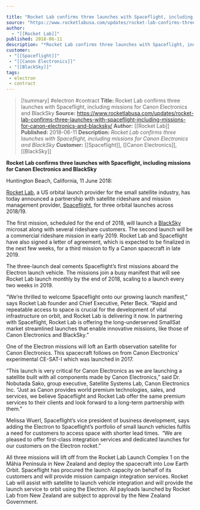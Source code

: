 ```yaml
---

title: "Rocket Lab confirms three launches with Spaceflight, including missions for Canon Electronics and BlackSky "
source: "https://www.rocketlabusa.com/updates/rocket-lab-confirms-three-launches-with-spaceflight-including-missions-for-canon-electronics-and-blacksky/"
author:
  - "[[Rocket Lab]]"
published: 2018-06-11
description: "*Rocket Lab confirms three launches with Spaceflight, including missions for Canon Electronics and BlackSky*"
customer:
 - "[[Spaceflight]]"
 - "[[Canon Electronics]]"
 - "[[BlackSky]]"
tags:
 - electron
 - contract
---
```

>[!summary]
#electron #contract
**Title:** Rocket Lab confirms three launches with Spaceflight, including missions for Canon Electronics and BlackSky 
**Source:** https://www.rocketlabusa.com/updates/rocket-lab-confirms-three-launches-with-spaceflight-including-missions-for-canon-electronics-and-blacksky/
**Author:** [[Rocket Lab]]
**Published:** 2018-06-11
**Description:** *Rocket Lab confirms three launches with Spaceflight, including missions for Canon Electronics and BlackSky*
**Customer:** [[Spaceflight]], [[Canon Electronics]], [[BlackSky]]

**Rocket Lab confirms three launches with Spaceflight, including missions for Canon Electronics and BlackSky**

Huntington Beach, California, 11 June 2018:

[Rocket Lab](https://www.rocketlabusa.com/), a US orbital launch provider for the small satellite industry, has today announced a partnership with satellite rideshare and mission management provider, [Spaceflight](http://spaceflight.com/), for three orbital launches across 2018/19.

The first mission, scheduled for the end of 2018, will launch a [BlackSky](https://www.blacksky.com/) microsat along with several rideshare customers. The second launch will be a commercial rideshare mission in early 2019. Rocket Lab and Spaceflight have also signed a letter of agreement, which is expected to be finalized in the next few weeks, for a third mission to fly a Canon spacecraft in late 2019.

The three-launch deal cements Spaceflight’s first missions aboard the Electron launch vehicle. The missions join a busy manifest that will see Rocket Lab launch monthly by the end of 2018, scaling to a launch every two weeks in 2019.

“We’re thrilled to welcome Spaceflight onto our growing launch manifest,” says Rocket Lab founder and Chief Executive, Peter Beck. “Rapid and repeatable access to space is crucial for the development of vital infrastructure on orbit, and Rocket Lab is delivering it now. In partnering with Spaceflight, Rocket Lab is offering the long-underserved SmallSat market streamlined launches that enable innovative missions, like those of Canon Electronics and BlackSky.”

One of the Electron missions will loft an Earth observation satellite for Canon Electronics. This spacecraft follows on from Canon Electronics’ experimental CE-SAT-I which was launched in 2017.

“This launch is very critical for Canon Electronics as we are launching a satellite built with all components made by Canon Electronics,” said Dr. Nobutada Sako, group executive, Satellite Systems Lab, Canon Electronics Inc. “Just as Canon provides world premium technologies, sales, and services, we believe Spaceflight and Rocket Lab offer the same premium services to their clients and look forward to a long-term partnership with them.”

Melissa Wuerl, Spaceflight’s vice president of business development, says adding the Electron to Spaceflight’s portfolio of small launch vehicles fulfils a need for customers to access space with shorter lead times.  “We are pleased to offer first-class integration services and dedicated launches for our customers on the Electron rocket.”

All three missions will lift off from the Rocket Lab Launch Complex 1 on the Māhia Peninsula in New Zealand and deploy the spacecraft into Low Earth Orbit. Spaceflight has procured the launch capacity on behalf of its customers and will provide mission campaign integration services. Rocket Lab will assist with satellite to launch vehicle integration and will provide the launch service to orbit using the Electron. All payloads launched by Rocket Lab from New Zealand are subject to approval by the New Zealand Government.
